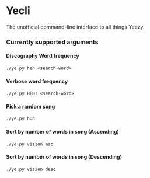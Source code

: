 # Yecli

The unofficial command-line interface to all things Yeezy. 

### Currently supported arguments

#### Discography Word frequency
`./ye.py heh <search-word>`

#### Verbose word frequency
`./ye.py HEH! <search-word>`

#### Pick a random song
`./ye.py huh`

#### Sort by number of words in song (Ascending)
`./ye.py vision asc`

#### Sort by number of words in song (Descending)
`./ye.py vision desc`


